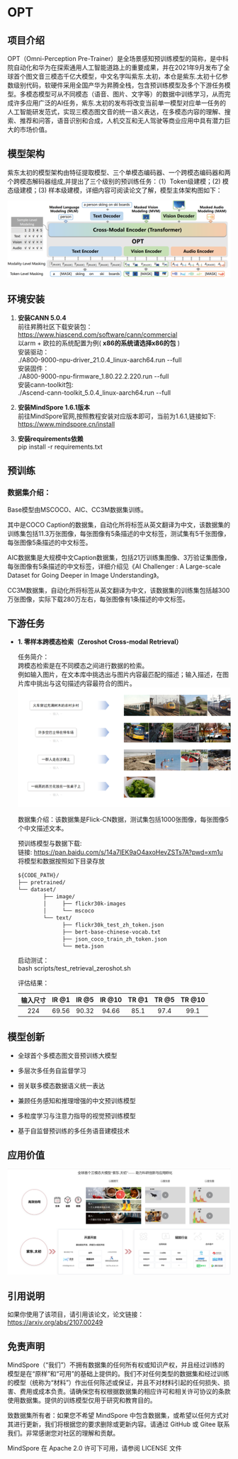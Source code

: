 # OPT

## 项目介绍

OPT（Omni-Perception Pre-Trainer）是全场景感知预训练模型的简称，是中科院自动化和华为在探索通用人工智能道路上的重要成果，并在2021年9月发布了全球首个图文音三模态千亿大模型，中文名字叫紫东.太初，本仓是紫东.太初十亿参数级别代码，软硬件采用全国产华为昇腾全栈，包含预训练模型及多个下游任务模型。多模态模型可从不同模态（语音、图片、文字等）的数据中训练学习，从而完成许多应用广泛的AI任务，紫东.太初的发布将改变当前单一模型对应单一任务的人工智能研发范式，实现三模态图文音的统一语义表达，在多模态内容的理解、搜索、推荐和问答，语音识别和合成，人机交互和无人驾驶等商业应用中具有潜力巨大的市场价值。

## 模型架构

紫东太初的模型架构由特征提取模型、三个单模态编码器、一个跨模态编码器和两个跨模态解码器组成,并提出了三个级别的预训练任务：（1）Token级建模；(2) 模态级建模；(3) 样本级建模，详细内容可阅读论文了解，模型主体架构图如下：

![输入图片说明](image/framework.png)

## 环境安装

1. **安装CANN 5.0.4**  \
    前往昇腾社区下载安装包：\
    <https://www.hiascend.com/software/cann/commercial> \
    以arm + 欧拉的系统配置为例( **x86的系统请选择x86的包** ) \
    安装驱动： \
    ./A800-9000-npu-driver_21.0.4_linux-aarch64.run --full \
    安装固件： \
    ./A800-9000-npu-firmware_1.80.22.2.220.run --full \
    安装cann-toolkit包: \
    ./Ascend-cann-toolkit_5.0.4_linux-aarch64.run --full

2. **安装MindSpore 1.6.1版本** \
    前往MindSpore官网,按照教程安装对应版本即可，当前为1.6.1,链接如下: \
    <https://www.mindspore.cn/install>

3. **安装requirements依赖** \
    pip install -r requirements.txt

## 预训练

### 数据集介绍：

Base模型由MSCOCO、AIC、CC3M数据集训练。

其中是COCO Caption的数据集，自动化所将标签从英文翻译为中文，该数据集的训练集包括11.3万张图像，每张图像有5条描述的中文标签，测试集有5千张图像，每张图像5条描述的中文标签。

AIC数据集是大规模中文Caption数据集，包括21万训练集图像、3万验证集图像，每张图像有5条描述的中文标签，详细介绍见《AI Challenger : A Large-scale Dataset for Going Deeper in Image Understanding》。

CC3M数据集，自动化所将标签从英文翻译为中文，该数据集的训练集包括越300万张图像，实际下载280万左右，每张图像有1条描述的中文标签。



## 下游任务

- **1.  零样本跨模态检索（Zeroshot Cross-modal Retrieval）**
   
   任务简介：\
   跨模态检索是在不同模态之间进行数据的检索。\
   例如输入图片，在文本库中挑选出与图片内容最匹配的描述；输入描述，在图片库中挑出与这句描述内容最符合的图片。
   ![输入图片说明](image/image_retrieval.png)

   数据集介绍：该数据集是Flick-CN数据，测试集包括1000张图像，每张图像5个中文描述文本。

   预训练模型与数据下载: \
   链接: https://pan.baidu.com/s/14a7lEK9aO4axoHevZSTs7A?pwd=xm1u \
   将模型和数据按照如下目录存放
    
    ```
    ${CODE_PATH}/
    ├── pretrained/
    └── dataset/
            ├── image/
            │     ├── flickr30k-images
            │     └── mscoco
            └── text/
                  ├── flickr30k_test_zh_token.json
                  ├── bert-base-chinese-vocab.txt
                  ├── json_coco_train_zh_token.json
                  └── meta.json
    ```

   启动测试：\
   bash scripts/test_retrieval_zeroshot.sh

   评估结果：

    | 输入尺寸  | IR @1  |  IR @5   |  IR @10   |  TR @1   |  TR @5   |  TR @10   |
    |:-----:|:-----:|:---:|:---:|:---:|:---:|:---:|
    |  224  | 69.56 |  90.32   |  94.66   |  85.1   |  97.4   |  99.1   |


## 模型创新

- 全球首个多模态图文音预训练大模型

- 多层次多任务自监督学习

- 弱关联多模态数据语义统一表达

- 兼顾任务感知和推理增强的中文预训练模型

- 多粒度学习与注意力指导的视觉预训练模型

- 基于自监督预训练的多任务语音建模技术

## 应用价值

![输入图片说明](image/opt.png)

## 引用说明

如果你使用了该项目，请引用该论文，论文链接：<https://arxiv.org/abs/2107.00249>  

## 免责声明

MindSpore（“我们”）不拥有数据集的任何所有权或知识产权，并且经过训练的模型是在“原样”和“可用”的基础上提供的。我们不对任何类型的数据集和经过训练的模型（统称为“材料”）作出任何陈述或保证，并且不对材料引起的任何损失、损害、费用或成本负责。请确保您有权根据数据集的相应许可和相关许可协议的条款使用数据集。提供的训练模型仅用于研究和教育目的。

致数据集所有者：如果您不希望 MindSpore 中包含数据集，或希望以任何方式对其进行更新，我们将根据您的要求删除或更新内容。请通过 GitHub 或 Gitee 联系我们。非常感谢您对社区的理解和贡献。

MindSpore 在 Apache 2.0 许可下可用，请参阅 LICENSE 文件
